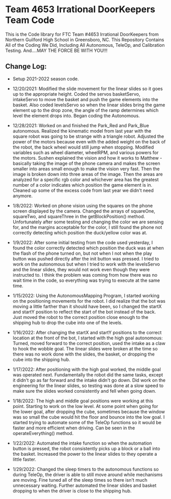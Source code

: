 # Team 4653 Irrational DoorKeepers Team Code

This is the Code library for FTC Team #4653 Irrational DoorKeepers from Northern Guilford High School in Greensboro, NC.
This Repository Contains All of the Coding We Did, Including All Autonomous, TeleOp, and Calibration Testing. And....MAY THE FORCE BE WITH YOU!!!

## Change Log:

- Setup 2021-2022 season code.

- 12/20/2021: Modified the slide movement for the linear slides so it goes up to the appropriate height.
Coded the servos basketServo, intakeServo to move the basket and push the game elements into the basket.
Also coded levelsServo so when the linear slides bring the game element up to the drop zone, the angle of the ramp determines which level the element drops into.
Began coding the Autonomous.

- 12/28/2021:
Worked on and finished the Park_Red and Park_Blue autonomous.
Realized the kinematic model from last year with the square robot was going to be strange with a triangle robot.
Adjusted the power of the motors because even with the added weight on the back of the robot, the back wheel would still jump when stopping.
Modified variables such as wheel diameter, wheelRPM, and various powers for the motors.
Sushen explained the vision and how it works to Matthew - basically taking the image of the phone camera and makes the screen smaller into areas small enough to make the vision very fast. Then the image is broken down into three areas of the image. Then the areas are analyzed for a specific rgb color and whichever area has the greatest number of a color indicates which position the game element is in.
Cleaned up some of the excess code from last year we didn't need anymore.

- 1/8/2022:
Worked on phone vision using the squares on the phone screen displayed by the camera.
Changed the arrays of squareOne, squareTwo, and squareThree in the getBlockPosition() method.
Unfortunately after some testing and changing the color we are sensing for, and the margins acceptable for the color, I still found the phone not correctly detecting which position the duck/yellow color was at.

- 1/9/2022:
After some initial testing from the code used yesterday, I found the color correctly detected which position the duck was at when the flash of the phone turned on, but not when I not when the play button was pushed directly after the init button was pressed.
I tried to work on the autonomous but when I tried to work with the levelsServo and the linear slides, they would not work even though they were instructed to.
I think the problem was coming from how there was no wait time in the code, so everything was trying to execute at the same time.

- 1/15/2022:
Using the AutonomousMapping Program, I started working on the positioning movements for the robot.
I did realize that the bot was moving a little farther than it should have been, so I changed the startX and startY position to reflect the start of the bot instead of the back.
Just moved the robot to the correct position close enough to the shipping hub to drop the cube into one of the levels.

- 1/16/2022:
After changing the startX and startY positions to the correct location at the front of the bot, I started with the high goal autonomous:
Turned, moved forward to the correct position, used the intake as a claw to hook the wobble goal.
The linear slides were broken at the time so there was no work done with the slides, the basket, or dropping the cube into the shipping hub.

- 1/17/2022:
After positioning with the high goal worked, the middle goal was operated next.
Fundamentally the robot did the same tasks, except it didn't go as far forward and the intake didn't go down.
Did work on the engineering for the linear slides, so testing was done at a slow speed to make sure the slides worked consistently and fell when going down.

- 1/18/2022:
The high and middle goal positions were working at this point. Starting to work on the low level.
At some point when going for the lower goal, after dropping the cube, sometimes because the window was so small the cube would hit the floor and bounce into the low goal.
I started trying to automate some of the TeleOp functions so it would be faster and more efficient when driving. Can be seen in the operateEverything() method.

- 1/22/2022:
Automated the intake function so when the automation button is pressed, the robot consistently picks up a block or a ball into the basket.
Increased the power to the linear slides to they operate a little faster.

- 1/29/2022:
Changed the sleep timers to the autonomous functions so during TeleOp, the driver is able to still move around while mechanisms are moving.
Fine tuned all of the sleep times so there isn't much unnecessary waiting.
Further automated the linear slides and basket dropping to when the driver is close to the shipping hub. 
